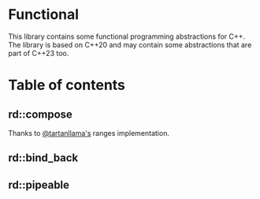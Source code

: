 # Functional

This library contains some functional programming abstractions for C++.
The library is based on C++20 and may contain some abstractions that are part
of C++23 too.

# Table of contents

## rd::compose

Thanks to [@tartanllama's](https://github.com/tartanllama) ranges implementation.

## rd::bind_back

## rd::pipeable

